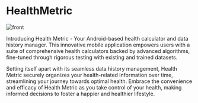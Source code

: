 # HealthMetric
![front](https://github.com/SadayaJason/MobaProject/assets/140939197/6712eab3-454d-4977-b6aa-8782df4fe681)

Introducing Health Metric - Your Android-based health calculator and data history manager. This innovative mobile application empowers users with a suite of comprehensive health calculators backed by advanced algorithms, fine-tuned through rigorous testing with existing and trained datasets. 

Setting itself apart with its seamless data history management, Health Metric securely organizes your health-related information over time, streamlining your journey towards optimal health. Embrace the convenience and efficacy of Health Metric as you take control of your health, making informed decisions to foster a happier and healthier lifestyle.
